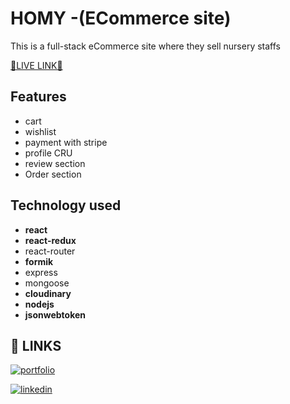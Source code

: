# HOMY -(ECommerce site)

This is a full-stack eCommerce site where they sell nursery staffs

[🔷LIVE LINK🔷 ](https://cmrc.netlify.app/)

## Features

- cart
- wishlist
- payment with stripe
- profile CRU
- review section
- Order section

## Technology used

- **react**
- **react-redux**
- react-router
- **formik**
- express
- mongoose
- **cloudinary**
- **nodejs**
- **jsonwebtoken**

## 🔗 LINKS

[![portfolio](https://img.shields.io/badge/my_portfolio-000?style=for-the-badge&logo=ko-fi&logoColor=white)](https://m-shahjalal.netlify.app)

[![linkedin](https://img.shields.io/badge/linkedin-0A66C2?style=for-the-badge&logo=linkedin&logoColor=white)](https://www.linkedin.com/in/m-shahjalal)
